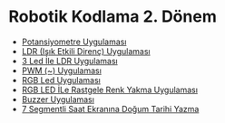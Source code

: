 <!--Height-->
<!--Italic-->
# Robotik Kodlama 2. Dönem
- [Potansiyometre Uygulaması](https://github.com/zark0-x/robotik-kodlama-donem-2/tree/main/3%20LED%20and%20LDR%20Combination)
- [LDR (Işık Etkili Direnç) Uygulaması](https://github.com/SelcanTaylan/Robotik-Kodlama-Donem-2/tree/main/11.02.2025)
- [3 Led İle LDR Uygulaması](https://github.com/SelcanTaylan/Robotik-Kodlama-Donem-2/tree/main/18.02.2025)
- [PWM (~) Uygulaması](https://github.com/SelcanTaylan/Robotik-Kodlama-Donem-2/tree/main/25.02.2025)
- [RGB Led Uygulaması](https://github.com/SelcanTaylan/Robotik-Kodlama-Donem-2/tree/main/04.03.2025)
- [RGB LED İLe Rastgele Renk Yakma Uygulaması](https://github.com/SelcanTaylan/Robotik-Kodlama-Donem-2/tree/main/11.03.2025)
- [Buzzer Uygulaması](https://github.com/SelcanTaylan/Robotik-Kodlama-Donem-2/tree/main/18.03.2025)
- [7 Segmentli Saat Ekranına Doğum Tarihi Yazma ](https://github.com/SelcanTaylan/Robotik-Kodlama-Donem-2/tree/main/08.04.2025/DisplayNum)
